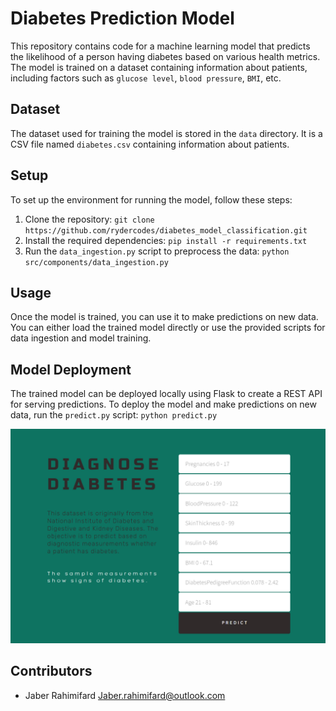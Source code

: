 # Diabetes Prediction Model

This repository contains code for a machine learning model that predicts the likelihood of a person having diabetes based on various health metrics. The model is trained on a dataset containing information about patients, including factors such as `glucose level`, `blood pressure`, `BMI`, etc.

## Dataset

The dataset used for training the model is stored in the `data` directory. It is a CSV file named `diabetes.csv` containing information about patients.

## Setup

To set up the environment for running the model, follow these steps:

1. Clone the repository: `git clone https://github.com/rydercodes/diabetes_model_classification.git`
2. Install the required dependencies: `pip install -r requirements.txt`
3. Run the `data_ingestion.py` script to preprocess the data: `python src/components/data_ingestion.py`

## Usage

Once the model is trained, you can use it to make predictions on new data. You can either load the trained model directly or use the provided scripts for data ingestion and model training. 

## Model Deployment

The trained model can be deployed locally using Flask to create a REST API for serving predictions. To deploy the model and make predictions on new data, run the `predict.py` script:
`python predict.py`


![](main.png)

## Contributors

- Jaber Rahimifard <Jaber.rahimifard@outlook.com>
